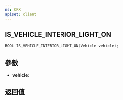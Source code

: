 ```yaml
---
ns: CFX
apiset: client
---
```

## IS_VEHICLE_INTERIOR_LIGHT_ON

```c
BOOL IS_VEHICLE_INTERIOR_LIGHT_ON(Vehicle vehicle);
```


## 參數
* **vehicle**: 

## 返回值
